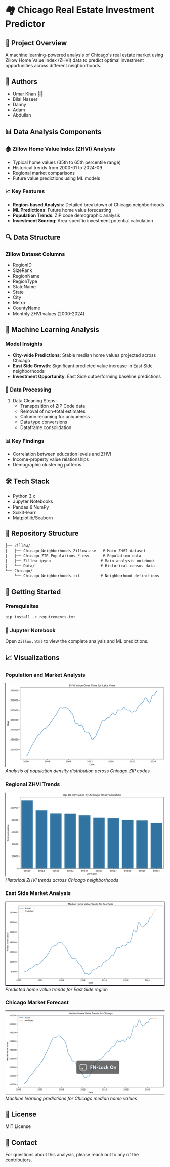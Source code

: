 # 🏘️ Chicago Real Estate Investment Predictor

## 🎯 Project Overview

A machine learning-powered analysis of Chicago's real estate market using Zillow Home Value Index (ZHVI) data to predict optimal investment opportunities across different neighborhoods.

## 👥 Authors

- [Umar Khan](https://www.linkedin.com/in/umarkhan394/) 👨‍💻
- Bilal Naseer
- Danny
- Adam
- Abdullah

## 📊 Data Analysis Components

### 🏠 Zillow Home Value Index (ZHVI) Analysis

- Typical home values (35th to 65th percentile range)
- Historical trends from 2000-01 to 2024-09
- Regional market comparisons
- Future value predictions using ML models

### 📈 Key Features

- **Region-based Analysis**: Detailed breakdown of Chicago neighborhoods
- **ML Predictions**: Future home value forecasting
- **Population Trends**: ZIP code demographic analysis
- **Investment Scoring**: Area-specific investment potential calculation

## 🔍 Data Structure

### Zillow Dataset Columns

- RegionID
- SizeRank
- RegionName
- RegionType
- StateName
- State
- City
- Metro
- CountyName
- Monthly ZHVI values (2000-2024)

## 🧮 Machine Learning Analysis

### Model Insights

- **City-wide Predictions**: Stable median home values projected across Chicago
- **East Side Growth**: Significant predicted value increase in East Side neighborhoods
- **Investment Opportunity**: East Side outperforming baseline predictions

### 🔧 Data Processing

1. Data Cleaning Steps:
   - Transposition of ZIP Code data
   - Removal of non-total estimates
   - Column renaming for uniqueness
   - Data type conversions
   - Dataframe consolidation

### 📊 Key Findings

- Correlation between education levels and ZHVI
- Income-property value relationships
- Demographic clustering patterns

## 🛠️ Tech Stack

- Python 3.x
- Jupyter Notebooks
- Pandas & NumPy
- Scikit-learn
- Matplotlib/Seaborn

## 📁 Repository Structure

```
├── Zillow/
│   ├── Chicago_Neighborhoods_Zillow.csv   # Main ZHVI dataset
│   ├── Chicago_ZIP_Populations_*.csv      # Population data
│   ├── Zillow.ipynb                      # Main analysis notebook
│   └── Data/                             # Historical census data
└── Chicago/
    └── Chicago_Neighborhoods.txt         # Neighborhood definitions
```

## 🚀 Getting Started

### Prerequisites

```bash
pip install -r requirements.txt
```

### 📓 Jupyter Notebook

Open `Zillow.html` to view the complete analysis and ML predictions.

## 📈 Visualizations

### Population and Market Analysis

![Population Density Analysis](visual-1.png)
_Analysis of population density distribution across Chicago ZIP codes_

### Regional ZHVI Trends

![ZHVI Trends Analysis](visual-2.png)
_Historical ZHVI trends across Chicago neighborhoods_

### East Side Market Analysis

![East Side Predictions](visual-3.png)
_Predicted home value trends for East Side region_

### Chicago Market Forecast

![Chicago Market Predictions](visual-4.png)
_Machine learning predictions for Chicago median home values_

## 📝 License

MIT License

## 📮 Contact

For questions about this analysis, please reach out to any of the contributors.
